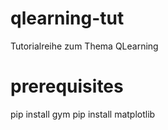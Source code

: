 # qlearning-tut
Tutorialreihe zum Thema QLearning

# prerequisites
pip install gym
pip install matplotlib